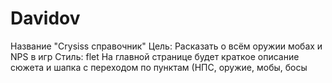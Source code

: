 # Davidov
Название "Crysiss справочник"
Цель: Расказать о всём оружии мобах и NPS в игр
Стиль: flet
На главной странице будет краткое описание сюжета и шапка с переходом по пунктам (НПС, оружие, мобы, босы
